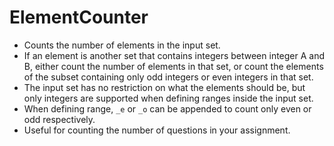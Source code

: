 # ElementCounter

- Counts the number of elements in the input set. 
- If an element is another set that contains integers between integer A and B, either count the number of elements in that set, or count the elements of the subset containing only odd integers or even integers in that set. 
- The input set has no restriction on what the elements should be, but only integers are supported when defining ranges inside the input set. 
- When defining range, `_e` or `_o` can be appended to count only even or odd respectively.
- Useful for counting the number of questions in your assignment.
